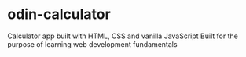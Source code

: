 # odin-calculator
Calculator app  built with HTML, CSS and vanilla JavaScript
Built for the purpose of learning web development fundamentals
